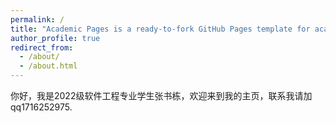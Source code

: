 ```yaml
---
permalink: /
title: "Academic Pages is a ready-to-fork GitHub Pages template for academic personal websites"
author_profile: true
redirect_from: 
  - /about/
  - /about.html
---
```

你好，我是2022级软件工程专业学生张书栋，欢迎来到我的主页，联系我请加qq1716252975.
